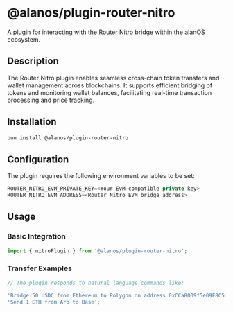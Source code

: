 # @alanos/plugin-router-nitro

A plugin for interacting with the Router Nitro bridge within the alanOS ecosystem.

## Description

The Router Nitro plugin enables seamless cross-chain token transfers and wallet management across blockchains. It supports efficient bridging of tokens and monitoring wallet balances, facilitating real-time transaction processing and price tracking.

## Installation

```bash
bun install @alanos/plugin-router-nitro
```

## Configuration

The plugin requires the following environment variables to be set:

```typescript
ROUTER_NITRO_EVM_PRIVATE_KEY=<Your EVM-compatible private key>
ROUTER_NITRO_EVM_ADDRESS=<Router Nitro EVM bridge address>
```

## Usage

### Basic Integration

```typescript
import { nitroPlugin } from '@alanos/plugin-router-nitro';
```

### Transfer Examples

```typescript
// The plugin responds to natural language commands like:

'Bridge 50 USDC from Ethereum to Polygon on address 0xCCa8009f5e09F8C5dB63cb0031052F9CB635Af62';
'Send 1 ETH from Arb to Base';
```
